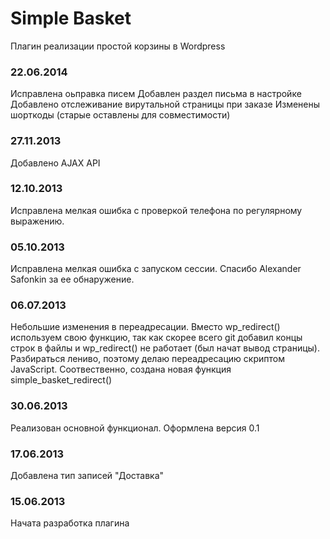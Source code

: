 Simple Basket
=============

Плагин реализации простой корзины в Wordpress

### 22.06.2014
Исправлена оьправка писем
Добавлен раздел письма в настройке
Добавлено отслеживание вирутальной страницы при заказе
Изменены шорткоды (старые оставлены для совместимости)

### 27.11.2013
Добавлено AJAX API

### 12.10.2013
Исправлена мелкая ошибка с проверкой телефона по регулярному выражению.

### 05.10.2013
Исправлена мелкая ошибка с запуском сессии. Спасибо Alexander Safonkin за ее обнаружение.

### 06.07.2013
Небольшие изменения в переадресации. Вместо wp_redirect() используем свою функцию, так как
скорее всего git добавил концы строк в файлы и wp_redirect() не работает (был начат вывод страницы).
Разбираться лениво, поэтому делаю переадресацию скриптом JavaScript.
Соотвественно, создана новая функция simple_basket_redirect()

### 30.06.2013
Реализован основной функционал. Оформлена версия 0.1

### 17.06.2013
Добавлена тип записей "Доставка"

### 15.06.2013
Начата разработка плагина